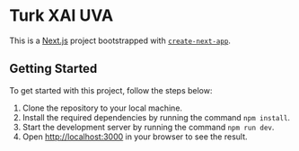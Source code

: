 # Turk XAI UVA

This is a [Next.js](https://nextjs.org/) project bootstrapped with [`create-next-app`](https://github.com/vercel/next.js/tree/canary/packages/create-next-app).

## Getting Started

To get started with this project, follow the steps below:

1. Clone the repository to your local machine.
2. Install the required dependencies by running the command `npm install`.
3. Start the development server by running the command `npm run dev`.
4. Open [http://localhost:3000](http://localhost:3000) in your browser to see the result.
